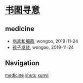 # [书图寻意](http://shutuxunyi.sisopipo.com)

## medicine
* [病毒和细菌](/medicine/virus-and-germ), wongoo, 2019-11-24
* [孩子发烧](/medicine/how-to-handle-fever), wongoo, 2019-11-24

## Navigation
[medicine](/medicine/)
[shutu](/shutu/)
[xunyi](/xunyi/)
